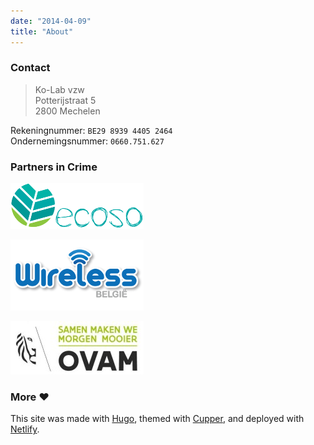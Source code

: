 ```yaml
---
date: "2014-04-09"
title: "About"
---
```


### Contact 

> Ko-Lab vzw  
> Potterijstraat 5  
> 2800 Mechelen  

Rekeningnummer: `BE29 8939 4405 2464`  
Ondernemingsnummer: `0660.751.627`

### Partners in Crime

<div class="nolinkborder">

[![Ecoso](ecoso-logo.png)](https://www.ecoso.be/)

[![Wireless Belgie](wireless-belgie-logo.png)](http://www.wirelessantwerpen.be/)

[![Ovam](ovam-logo.jpg)](https://ovam.be/)

<div>

### More ❤
This site was made with [Hugo](https://gohugo.io/), 
themed with [Cupper](https://github.com/zwbetz-gh/cupper-hugo-theme), 
and deployed with [Netlify](https://www.netlify.com/).
